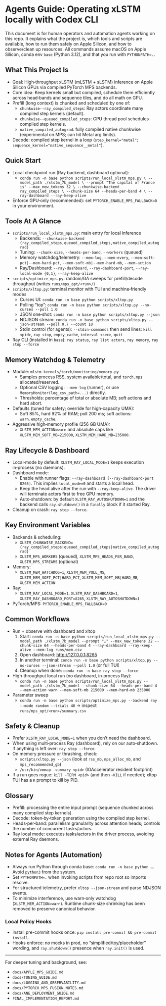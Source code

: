 # Agents Guide: Operating xLSTM locally with Codex CLI

This document is for human operators and automation agents working on this repo. It explains what the project is, which tools and scripts are available, how to run them safely on Apple Silicon, and how to observe/clean up resources. All commands assume macOS on Apple Silicon, conda env `base` (Python 3.12), and that you run with `PYTHONPATH=.`.

## What This Project Is
- Goal: High‑throughput xLSTM (mLSTM + sLSTM) inference on Apple Silicon GPUs via compiled PyTorch MPS backends.
- Core idea: Keep kernels small but compiled, schedule them efficiently across head‑bands and sequence tiles, and do all math on GPU.
- Prefill (long context) is chunked and scheduled by one of:
  - `chunkwise--ray_compiled_steps`: Ray actors coordinate many compiled step kernels (default).
  - `chunkwise--queued_compiled_steps`: CPU thread pool schedules compiled step kernels.
  - `native_compiled_autograd`: fully compiled native chunkwise (experimental on MPS; can hit Metal arg limits).
- Decode: compiled step kernel in a loop (`step_kernel="metal"`; `sequence_kernel="native_sequence__metal"`).

## Quick Start
- Local checkpoint run (Ray backend, dashboard optional):
  - `conda run -n base python scripts/run_local_xlstm_mps.py \
      --model_path ./xlstm_7b_model \
      --prompt "The capital of France is" --max_new_tokens 32 \
      --chunkwise-backend ray_compiled_steps \
      --chunk-size 64 --heads-per-band 4 \
      --ray-dashboard --ray-keep-alive`
- Enforce GPU‑only (recommended): set `PYTORCH_ENABLE_MPS_FALLBACK=0` in your environment.

## Tools At A Glance
- `scripts/run_local_xlstm_mps.py`: main entry for local inference
  - Backends: `--chunkwise-backend {ray_compiled_steps,queued_compiled_steps,native_compiled_autograd}`
  - Tuning: `--chunk-size`, `--heads-per-band`, `--workers` (queued)
  - Memory watchdog/telemetry: `--mem-log`, `--mem-every`, `--mem-soft-pct|--mem-hard-pct`, `--mem-soft-mb|--mem-hard-mb`, `--mem-action`
  - Ray/Dashboard: `--ray-dashboard`, `--ray-dashboard-port`, `--ray-local-mode {0,1}`, `--ray-keep-alive`
- `scripts/optimize_mps.py`: random/GA sweeps for prefill/decode throughput (writes `runs/mps_opt/<run>/`)
- `scripts/xltop.py`: terminal monitor with TUI and machine‑friendly modes
  - Curses UI: `conda run -n base python scripts/xltop.py`
  - Polling “top”: `conda run -n base python scripts/xltop.py --no-curses --poll 1.0`
  - JSON one‑shot: `conda run -n base python scripts/xltop.py --json`
  - NDJSON stream: `conda run -n base python scripts/xltop.py --json-stream --poll 0.7 --count 10`
  - Stdin control (for agents): `--stdin-commands` then send lines: `kill <pid>`, `ray stop`, `empty_cache`, `interval <sec>`, `quit`
- Ray CLI (installed in `base`): `ray status`, `ray list actors`, `ray memory`, `ray stop --force`

## Memory Watchdog & Telemetry
- Module: `mlstm_kernels/torch/monitoring/memory.py`
  - Samples process RSS, system available/total, and `torch.mps` allocated/reserved.
  - Optional CSV logging: `--mem-log` (runner), or use `MemoryMonitor(log_csv_path=...)` directly.
  - Thresholds: percentage of total or absolute MB; soft actions and hard abort.
- Defaults (tuned for safety; override for high‑capacity UMA):
  - Soft 85%, hard 92% of RAM; poll 200 ms; soft actions: `warn,empty_cache`.
- Aggressive high‑memory profile (256 GB UMA):
  - `XLSTM_MEM_ACTION=warn` and absolute caps like `XLSTM_MEM_SOFT_MB=215000`, `XLSTM_MEM_HARD_MB=235000`.

## Ray Lifecycle & Dashboard
- Local‑mode by default: `XLSTM_RAY_LOCAL_MODE=1` keeps execution in‑process (no daemons).
- Dashboard mode:
  - Enable with runner flags: `--ray-dashboard [--ray-dashboard-port 8265]`. This implies `local_mode=0` and starts a local head.
  - Keep the head alive after the run with `--ray-keep-alive`. The driver will terminate actors first to free GPU memory.
  - Auto‑shutdown: by default `XLSTM_RAY_AUTOSHUTDOWN=1` and the backend calls `ray.shutdown()` in a `finally` block if it started Ray.
- Cleanup on crash: `ray stop --force`.

## Key Environment Variables
- Backends & scheduling:
  - `XLSTM_CHUNKWISE_BACKEND={ray_compiled_steps|queued_compiled_steps|native_compiled_autograd}`
  - `XLSTM_MPS_WORKERS` (queued), `XLSTM_MPS_HEADS_PER_BAND`, `XLSTM_MPS_STREAMS` (optional)
- Memory:
  - `XLSTM_MEM_WATCHDOG=1`, `XLSTM_MEM_POLL_MS`, `XLSTM_MEM_SOFT_PCT|HARD_PCT`, `XLSTM_MEM_SOFT_MB|HARD_MB`, `XLSTM_MEM_ACTION`
- Ray:
  - `XLSTM_RAY_LOCAL_MODE=1`, `XLSTM_RAY_DASHBOARD=1`, `XLSTM_RAY_DASHBOARD_PORT=8265`, `XLSTM_RAY_AUTOSHUTDOWN=1`
- PyTorch/MPS: `PYTORCH_ENABLE_MPS_FALLBACK=0`

## Common Workflows
- Run + observe with dashboard and xltop
  1) Start: `conda run -n base python scripts/run_local_xlstm_mps.py --model_path ./xlstm_7b_model --prompt "…" --max_new_tokens 32 --chunk-size 64 --heads-per-band 4 --ray-dashboard --ray-keep-alive --mem-log runs/mem.csv`
  2) Open dashboard: http://127.0.0.1:8265
  3) In another terminal: `conda run -n base python scripts/xltop.py --no-curses --json-stream --poll 1.0` (or full TUI)
  4) Cleanup when done: `conda run -n base ray stop --force`
- High‑throughput local run (no dashboard, in‑process Ray):
  - `conda run -n base python scripts/run_local_xlstm_mps.py --model_path ./xlstm_7b_model --chunk-size 64 --heads-per-band 4 --mem-action warn --mem-soft-mb 215000 --mem-hard-mb 235000`
- Parameter sweep
  - `conda run -n base python scripts/optimize_mps.py --backend ray --mode random --trials 40` → inspect `runs/mps_opt/<run>/summary.csv`

## Safety & Cleanup
- Prefer `XLSTM_RAY_LOCAL_MODE=1` when you don’t need the dashboard.
- When using multi‑process Ray (dashboard), rely on our auto‑shutdown. If anything is left over: `ray stop --force`.
- On memory pressure or thrashing, check:
  - `scripts/xltop.py --json` (look at `rss_mb`, `mps_alloc_mb`, and `mps_recommended_gb`)
  - `/usr/bin/vmmap -summary <pid>` (IOAccelerator resident footprint)
- If a run goes rogue: `kill -TERM <pid>` (and then `-KILL` if needed); xltop TUI has a `K` prompt to kill by PID.

## Glossary
- Prefill: processing the entire input prompt (sequence chunked across many compiled step kernels).
- Decode: token‑by‑token generation using the compiled step kernel.
- Heads‑per‑band: parallelism granularity across attention heads; controls the number of concurrent tasks/actors.
- Ray local mode: executes tasks/actors in the driver process, avoiding external Ray daemons.

## Notes for Agents (Automation)
- Always run Python through conda base: `conda run -n base python …`. Avoid `python3` from the system.
- Set `PYTHONPATH=.` when invoking scripts from repo root so imports resolve.
- For structured telemetry, prefer `xltop --json-stream` and parse NDJSON events.
- To minimize interference, use warn‑only watchdog (`XLSTM_MEM_ACTION=warn`). Runtime chunk-size shrinking has been removed to preserve canonical behavior.

### Local Policy Hooks
- Install pre-commit hooks once: `pip install pre-commit && pre-commit install`.
- Hooks enforce: no mocks in prod, no “simplified/toy/placeholder” wording, and `ray.shutdown()` presence when `ray.init()` is used.

---
For deeper tuning and background, see:
- `docs/APPLE_MPS_GUIDE.md`
- `docs/TUNING_GUIDE.md`
- `docs/LOGGING_AND_OBSERVABILITY.md`
- `docs/PYTORCH_MPS_FUSION_NOTES.md`
- `docs/ANE_DEPLOYMENT_GUIDE.md`
- `FINAL_IMPLEMENTATION_REPORT.md`
